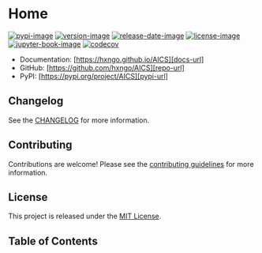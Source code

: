 # Home

[![pypi-image]][pypi-url]
[![version-image]][release-url]
[![release-date-image]][release-url]
[![license-image]][license-url]
[![jupyter-book-image]][docs-url]
[![codecov][codecov-image]][codecov-url]

<!-- Links: -->
[hyperfast python template]: https://github.com/entelecheia/hyperfast-python-template

[codecov-image]: https://codecov.io/gh/hxngo/AICS/branch/main/graph/badge.svg?token=[REPLACE_ME]
[codecov-url]: https://codecov.io/gh/hxngo/AICS
[pypi-image]: https://img.shields.io/pypi/v/AICS
[license-image]: https://img.shields.io/github/license/hxngo/AICS
[license-url]: https://github.com/hxngo/AICS/blob/main/LICENSE
[version-image]: https://img.shields.io/github/v/release/hxngo/AICS?sort=semver
[release-date-image]: https://img.shields.io/github/release-date/hxngo/AICS
[release-url]: https://github.com/hxngo/AICS/releases
[jupyter-book-image]: https://jupyterbook.org/en/stable/_images/badge.svg

[repo-url]: https://github.com/hxngo/AICS
[pypi-url]: https://pypi.org/project/AICS
[docs-url]: https://hxngo.github.io/AICS
[changelog]: https://github.com/hxngo/AICS/blob/main/CHANGELOG.md
[contributing guidelines]: https://github.com/hxngo/AICS/blob/main/CONTRIBUTING.md
<!-- Links: -->



- Documentation: [https://hxngo.github.io/AICS][docs-url]
- GitHub: [https://github.com/hxngo/AICS][repo-url]
- PyPI: [https://pypi.org/project/AICS][pypi-url]



## Changelog

See the [CHANGELOG] for more information.

## Contributing

Contributions are welcome! Please see the [contributing guidelines] for more information.

## License

This project is released under the [MIT License][license-url].

## Table of Contents

```{tableofcontents}
```
